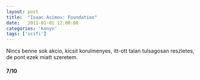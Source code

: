 ```yaml
---
layout: post
title:  "Isaac Asimov: Foundation"
date:   2011-01-01 12:00:00
categories: 'konyv'
tags: ['scifi']
---
```


Nincs benne sok akcio, kicsit korulmenyes, itt-ott talan tulsagosan reszletes, de pont ezek miatt szeretem.

<h4>7/10</h4>